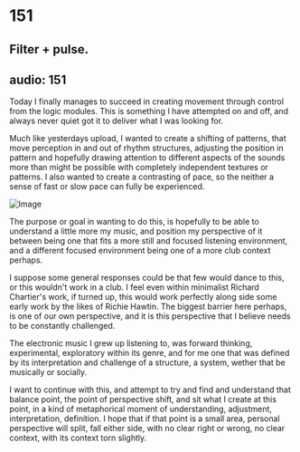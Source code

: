 # 151
## Filter + pulse.
audio: 151
---

Today I finally manages to succeed in creating movement through control from the logic modules. This is something I have attempted on and off, and always never quiet got it to deliver what I was looking for.

Much like yesterdays upload, I wanted to create a shifting of patterns, that move perception in and out of rhythm structures, adjusting the position in pattern and hopefully drawing attention to different aspects of the sounds more than might be possible with completely independent textures or patterns. I also wanted to create a contrasting of pace, so the neither a sense of fast or slow pace can fully be experienced.

![Image](/assets/img/Snd-151.jpg)

The purpose or goal in wanting to do this, is hopefully to be able to understand a little more my music, and position my perspective of it between being one that fits a more still and focused listening environment, and a different focused environment being one of a more club context perhaps.

I suppose some general responses could be that few would dance to this, or this wouldn't work in a club. I feel even within minimalist Richard Chartier's work, if turned up, this would work perfectly along side some early work by the likes of Richie Hawtin. The biggest barrier here perhaps, is one of our own perspective, and it is this perspective that I believe needs to be constantly challenged.

The electronic music I grew up listening to, was forward thinking, experimental, exploratory within its genre, and for me one that was defined by its interpretation and challenge of a structure, a system, wether that be musically or socially.

I want to continue with this, and attempt to try and find and understand that balance point, the point of perspective shift, and sit what I create at this point, in a kind of metaphorical moment of understanding, adjustment, interpretation, definition. I hope that if that point is a small area, personal perspective will split, fall either side, with no clear right or wrong, no clear context, with its context torn slightly.